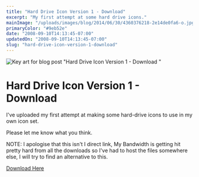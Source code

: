 ```yaml
---
title: "Hard Drive Icon Version 1 - Download"
excerpt: "My first attempt at some hard drive icons."
mainImage: "/uploads/images/blog/2014/06/30/4360376218-2e14de0fa6-o.jpg"
primaryColor: "#9eb52e"
date: "2008-09-10T14:13:45-07:00"
updatedOn: "2008-09-10T14:13:45-07:00"
slug: "hard-drive-icon-version-1-download"
---
```

![Key art for blog post "Hard Drive Icon Version 1 - Download "](/uploads/images/blog/2014/06/30/4360376218-2e14de0fa6-o.jpg)

# Hard Drive Icon Version 1 - Download 

I've uploaded my first attempt at making some hard-drive icons to use in my own icon set.

Please let me know what you think.

NOTE: I apologise that this isn't I direct link, My Bandwidth is getting hit pretty hard from all the downloads so I've had to host the files somewhere else, I will try to find an alternative to this.

[Download Here](http://www.mediafire.com/?tk8avhneyvq)



